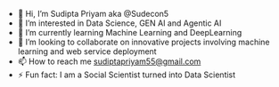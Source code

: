 - 👋 Hi, I’m Sudipta Priyam aka @Sudecon5
- 👀 I’m interested in Data Science, GEN AI and Agentic AI
- 🌱 I’m currently learning Machine Learning and DeepLearning
- 💞️ I’m looking to collaborate on innovative projects involving machine learning and web service deployment
- 📫 How to reach me sudiptapriyam55@gmail.com
- ⚡ Fun fact: I am a Social Scientist turned into Data Scientist

<!---
Sudecon5/Sudecon5 is a ✨ special ✨ repository because its `README.md` (this file) appears on your GitHub profile.
You can click the Preview link to take a look at your changes.
--->
